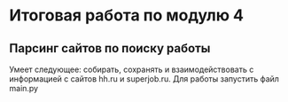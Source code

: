  # Итоговая работа по модулю 4
 
## Парсинг сайтов по поиску работы
Умеет следующее:
собирать, сохранять и взаимодействовать с информацией с сайтов hh.ru и superjob.ru.
Для работы запустить файл main.py
